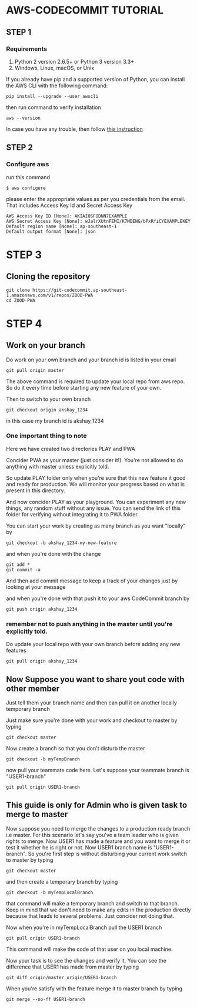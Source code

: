 # AWS-CODECOMMIT TUTORIAL

## STEP 1
###  Requirements
1. Python 2 version 2.6.5+ or Python 3 version 3.3+
2. Windows, Linux, macOS, or Unix

If you already have pip and a supported version of Python, you can install the AWS CLI with the following command:

```
pip install --upgrade --user awscli
```
then run command to verify installation

``` 
aws --version
```

In case you have any trouble, then follow [this instruction](http://docs.aws.amazon.com/cli/latest/userguide/installing.html)

## STEP 2
### Configure aws

run this command

```
$ aws configure
```

please enter the appropriate values as per you credentials from the email. That includes Access Key Id and Secret Access Key

```
AWS Access Key ID [None]: AKIAIOSFODNN7EXAMPLE
AWS Secret Access Key [None]: wJalrXUtnFEMI/K7MDENG/bPxRfiCYEXAMPLEKEY
Default region name [None]: ap-southeast-1
Default output format [None]: json
```

# STEP 3
## Cloning the repository

```
git clone https://git-codecommit.ap-southeast-1.amazonaws.com/v1/repos/ZOOD-PWA
cd ZOOD-PWA
```

# STEP 4
## Work on your branch

Do work on your own branch and your branch id is listed in your email

``` 
git pull origin master 
```

The above command is required to update your local repo from aws repo. So do it every time before starting any new feature of your own.

Then to switch to your own branch

```
git checkout origin akshay_1234
```

in this case my branch id is akshay_1234

### One important thing to note
Here we have created two directories PLAY and PWA

Concider PWA as your master (just consider it!). You're not allowed to do anything with master unless explicitly told.

So update PLAY folder only when you're sure that this new feature it good and ready for production. We will monitor your progress based on what is present in this directory.

And now concider PLAY as your playground. You can experiment any new things, any random stuff without any issue. You can send the link of this folder for verifying without integrating it to PWA folder. 

You can start your work by creating as many branch as you want "locally" by

```
git checkout -b akshay_1234-my-new-feature
```

and when you're done with the change
```
git add *
git commit -a
```


And then add commit message to keep a track of your changes just by looking at your message

and when you're done with that push it to your aws CodeCommit branch by 
```
git push origin akshay_1234
```
### remember not to push anything in the master until you're explicitly told.

Do update your local repo with your own branch before adding any new features

```
git pull origin akshay_1234
```

## Now Suppose you want to share yout code with other member
Just tell them your branch name and then can pull it on another locally temporary branch

Just make sure you're done with your work and checkout to master by typing
```
git checkout master
```
Now create a branch so that you don't disturb the master
``` 
git checkout -b myTempBranch
```
now pull your teammate code here. Let's suppose your teammate branch is "USER1-branch"
```
git pull origin USER1-branch
```

## This guide is only for Admin who is given task to merge to master

Now suppose you need to merge the changes to a production ready branch i.e master. For this scenario let's say you've a team leader who is given rights to merge. Now USER1 has made a feature and you want to merge it or test it whether he is right or not. Now USER1 branch name is "USER1-branch".
So you're first step is without disturbing your current work switch to master by typing
```
git checkout master
```
and then create a temporary branch by typing
```
git checkout -b myTempLocalBranch
```
that command will make a temporary branch and switch to that branch. Keep in mind that we don't need to make any edits in the production directly because that leads to several problems. Just concider not doing that.

Now when you're in myTempLocalBranch pull the USER1 branch
```
git pull origin USER1-branch
```
This command will make the code of that user on you local machine.

Now your task is to see the changes and verify it. You can see the difference that USER1 has made from master by typing
```
git diff origin/master origin/USER1-branch
 ```
When you're satisfy with the feature merge it to master branch by typing
```
git merge --no-ff USER1-branch
```
